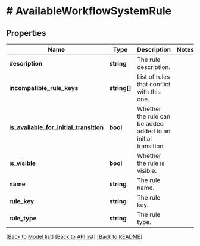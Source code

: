 # # AvailableWorkflowSystemRule

## Properties

Name | Type | Description | Notes
------------ | ------------- | ------------- | -------------
**description** | **string** | The rule description. |
**incompatible_rule_keys** | **string[]** | List of rules that conflict with this one. |
**is_available_for_initial_transition** | **bool** | Whether the rule can be added added to an initial transition. |
**is_visible** | **bool** | Whether the rule is visible. |
**name** | **string** | The rule name. |
**rule_key** | **string** | The rule key. |
**rule_type** | **string** | The rule type. |

[[Back to Model list]](../../README.md#models) [[Back to API list]](../../README.md#endpoints) [[Back to README]](../../README.md)
